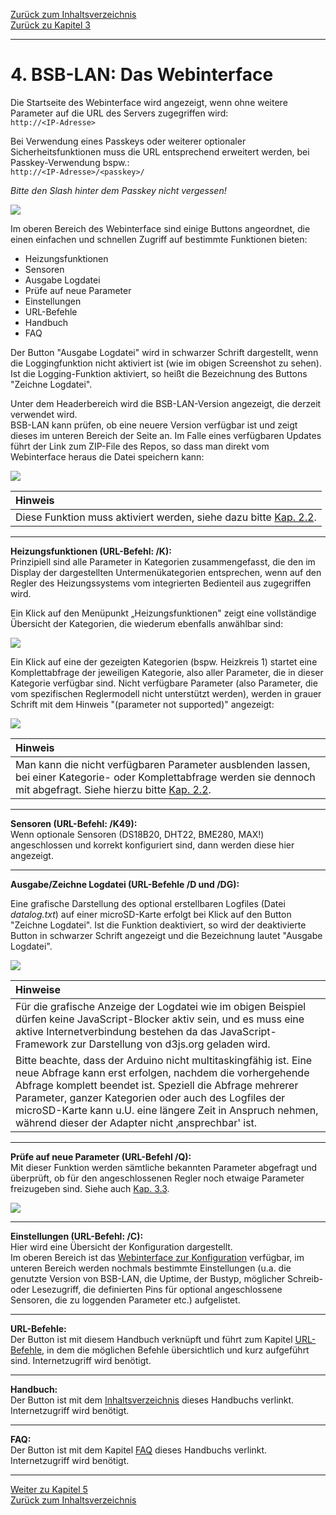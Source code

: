 [Zurück zum Inhaltsverzeichnis](inhaltsverzeichnis.md)  
[Zurück zu Kapitel 3](kap03.md)    
    
---

# 4. BSB-LAN: Das Webinterface
Die Startseite des Webinterface wird angezeigt, wenn ohne weitere
Parameter auf die URL des Servers zugegriffen wird:  
`http://<IP-Adresse>`

Bei Verwendung eines Passkeys oder weiterer optionaler
Sicherheitsfunktionen muss die URL entsprechend erweitert werden, bei
Passkey-Verwendung bspw.:  
`http://<IP-Adresse>/<passkey>/`

*Bitte den Slash hinter dem Passkey nicht vergessen!*
    
<img src="https://raw.githubusercontent.com/1coderookie/BSB-LPB-LAN/master/docs/pics/webinterface_startseite.png">
    
Im oberen Bereich des Webinterface sind einige Buttons angeordnet, die einen einfachen und schnellen Zugriff auf bestimmte Funktionen bieten:  
- Heizungsfunktionen  
- Sensoren  
- Ausgabe Logdatei  
- Prüfe auf neue Parameter  
- Einstellungen  
- URL-Befehle  
- Handbuch  
- FAQ  
   
Der Button "Ausgabe Logdatei" wird in schwarzer Schrift dargestellt, wenn die Loggingfunktion nicht aktiviert ist (wie im obigen Screenshot zu sehen). Ist die Logging-Funktion aktiviert, so heißt die Bezeichnung des Buttons "Zeichne Logdatei".
  
Unter dem Headerbereich wird die BSB-LAN-Version angezeigt, die derzeit verwendet wird.  
BSB-LAN kann prüfen, ob eine neuere Version verfügbar ist und zeigt dieses im unteren Bereich der Seite an. Im Falle eines verfügbaren Updates führt der Link zum ZIP-File des Repos, so dass man direkt vom Webinterface heraus die Datei speichern kann:  

<img src="https://raw.githubusercontent.com/1coderookie/BSB-LPB-LAN/master/docs/pics/neue_version.png">  

| Hinweis |
|:--------|
| Diese Funktion muss aktiviert werden, siehe dazu bitte [Kap. 2.2](kap02.md#22-konfiguration). |  

---  
   
**Heizungsfunktionen (URL-Befehl: /K):**  
Prinzipiell sind alle Parameter in Kategorien zusammengefasst, die den im Display der dargestellten Untermenükategorien entsprechen, wenn auf den Regler des Heizungssystems vom integrierten Bedienteil aus zugegriffen wird.

Ein Klick auf den Menüpunkt „Heizungsfunktionen" zeigt eine vollständige Übersicht der Kategorien, die wiederum ebenfalls anwählbar sind:
    
<img src="https://raw.githubusercontent.com/1coderookie/BSB-LPB-LAN/master/docs/pics/webinterface_kategorien.png">
    
Ein Klick auf eine der gezeigten Kategorien (bspw. Heizkreis 1) startet eine Komplettabfrage der jeweiligen Kategorie, also aller Parameter, die
in dieser Kategorie verfügbar sind. Nicht verfügbare Parameter (also Parameter, die vom spezifischen Reglermodell nicht unterstützt werden), werden in grauer Schrift mit dem Hinweis "(parameter not supported)" angezeigt:  
    
<img src="https://raw.githubusercontent.com/1coderookie/BSB-LPB-LAN/master/docs/pics/webinterface_kategorie-HK1.png">
    
| Hinweis |
|:--------|
| Man kann die nicht verfügbaren Parameter ausblenden lassen, bei einer Kategorie- oder Komplettabfrage werden sie dennoch mit abgefragt. Siehe hierzu bitte [Kap. 2.2](kap02.md#22-konfiguration). |    
    
---  
   
**Sensoren (URL-Befehl: /K49):**  
Wenn optionale Sensoren (DS18B20, DHT22, BME280, MAX!) angeschlossen und korrekt konfiguriert sind, dann werden diese hier angezeigt.  

<!-- <img src="https://raw.githubusercontent.com/1coderookie/BSB-LPB-LAN/master/docs/pics/webinterface_sensoren.png"> -->

---  
   
**Ausgabe/Zeichne Logdatei (URL-Befehle /D und /DG):**  

Eine grafische Darstellung des optional erstellbaren Logfiles (Datei *datalog.txt*) auf einer 
microSD-Karte erfolgt bei Klick auf den Button "Zeichne Logdatei". Ist die Funktion deaktiviert, so wird der deaktivierte Button in schwarzer Schrift angezeigt und die Bezeichnung lautet "Ausgabe Logdatei".
    
<img src="https://raw.githubusercontent.com/1coderookie/BSB-LPB-LAN/master/docs/pics/webinterface_log_graph.jpg">  
    
| Hinweise |
|:---------|
| Für die grafische Anzeige der Logdatei wie im obigen Beispiel dürfen keine JavaScript-Blocker aktiv sein, und es muss eine aktive Internetverbindung bestehen da das JavaScript-Framework zur Darstellung von d3js.org geladen wird. |
| Bitte beachte, dass der Arduino nicht multitaskingfähig ist. Eine neue Abfrage kann erst erfolgen, nachdem die vorhergehende Abfrage komplett beendet ist. Speziell die Abfrage mehrerer Parameter, ganzer Kategorien oder auch des Logfiles der microSD-Karte kann u.U. eine längere Zeit in Anspruch nehmen, während dieser der Adapter nicht ‚ansprechbar' ist. |

---  
   
**Prüfe auf neue Parameter (URL-Befehl /Q):**  
Mit dieser Funktion werden sämtliche bekannten Parameter abgefragt und überprüft, ob für den angeschlossenen Regler noch etwaige Parameter freizugeben sind. Siehe auch [Kap. 3.3](kap03.md#33-überprüfen-auf-nicht-freigegebene-reglerspezifische-command-ids).  
   
<img src="https://raw.githubusercontent.com/1coderookie/BSB-LPB-LAN/master/docs/pics/webinterface_Q_de.png">  
   
---  
   
**Einstellungen (URL-Befehl: /C):**  
Hier wird eine Übersicht der Konfiguration dargestellt.  
Im oberen Bereich ist das [Webinterface zur Konfiguration](kap02.md#221-konfiguration-mittels-webinterface) verfügbar, im unteren Bereich werden nochmals bestimmte Einstellungen (u.a. die genutzte Version von BSB-LAN, die Uptime, der Bustyp, möglicher Schreib- oder Lesezugriff, die definierten Pins für optional angeschlossene Sensoren, die zu loggenden Parameter etc.) aufgelistet.
   
<!-- <img src="https://raw.githubusercontent.com/1coderookie/BSB-LPB-LAN/master/docs/pics/webinterface_konfig.png">  --> 
   

---  
   
**URL-Befehle:**  
Der Button ist mit diesem Handbuch verknüpft und führt zum Kapitel [URL-Befehle](kap05.md#51-url-befehle), in dem die möglichen Befehle übersichtlich und kurz aufgeführt sind. Internetzugriff wird benötigt.  
   
---  
   
**Handbuch:**  
Der Button ist mit dem [Inhaltsverzeichnis](inhaltsverzeichnis.md) dieses Handbuchs verlinkt. Internetzugriff wird benötigt.  
   
---  
   
**FAQ:**  
Der Button ist mit dem Kapitel [FAQ](kap15.md) dieses Handbuchs verlinkt. Internetzugriff wird benötigt.
    
---
    

     
[Weiter zu Kapitel 5](kap05.md)      
[Zurück zum Inhaltsverzeichnis](inhaltsverzeichnis.md)   
    

